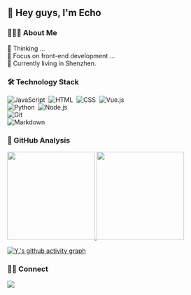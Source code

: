 ## 👋 Hey guys, I'm Echo 

### 👨🏻‍💻 About Me

💬 Thinking ...\
🤔 Focus on front-end development ...\
🌱 Currently living in Shenzhen.

### 🛠 Technology Stack 

![JavaScript](https://img.shields.io/badge/-JavaScript-000?style=flat&logo=javascript)&nbsp;
![HTML](https://img.shields.io/badge/-HTML-000?style=flat&logo=HTML5)&nbsp;
![CSS](https://img.shields.io/badge/-CSS-000?style=flat&logo=CSS3&logoColor=1572B6)&nbsp;
![Vue.js](https://img.shields.io/badge/-Vue-000?style=flat&logo=adobe-photoshop)\
![Python](https://img.shields.io/badge/-Python-000?style=flat&logo=python)&nbsp;
![Node.js](https://img.shields.io/badge/-Node.js-000?style=flat&logo=node.js)&nbsp;\
![Git](https://img.shields.io/badge/-Git-000?style=flat&logo=git)\
![Markdown](https://img.shields.io/badge/-Markdown-000?style=flat&logo=markdown)&nbsp;

### 🔭 GitHub Analysis
<!-- 
参考：https://github.com/anuraghazra/github-readme-stats 
-->
<p align="left">
  <a href="https://github.com/zyqq">
    <img height="200em" src="https://github-readme-stats-eight-theta.vercel.app/api?username=zyqq&show_icons=true&theme=vue-dark&include_all_commits=true&count_private=true" />
    <img height="200em" src="https://github-readme-stats-eight-theta.vercel.app/api/top-langs/?username=zyqq&layout=compact&exclude_lang=java+r&theme=vue-dark" />
  </a>
</p>

[![Y.'s github activity graph](https://activity-graph.herokuapp.com/graph?username=zyqq&theme=xcode)](https://github.com/zyqq)

### 🤝🏻 Connect
<a href="https://wx.mail.qq.com/">
  <img src="https://img.shields.io/badge/%E9%82%AE%E7%AE%B1-252545095%40qq.com-green"/>
</a>

